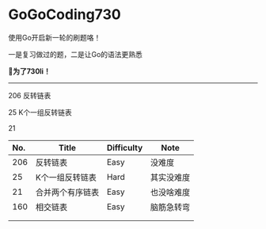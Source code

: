 # GoGoCoding730
使用Go开启新一轮的刷题咯！

一是复习做过的题，二是让Go的语法更熟悉　

 **🥳为了730li！**

---

206 反转链表

25 K个一组反转链表

21 

| No.  | Title            | Difficulty | Note       |
| :--- | ---------------- | ---------- | ---------- |
| 206  | 反转链表         | Easy       | 没难度     |
| 25   | K个一组反转链表  | Hard       | 其实没难度 |
| 21   | 合并两个有序链表 | Easy       | 也没啥难度 |
| 160  | 相交链表         | Easy       | 脑筋急转弯 |
|      |                  |            |            |
|      |                  |            |            |


